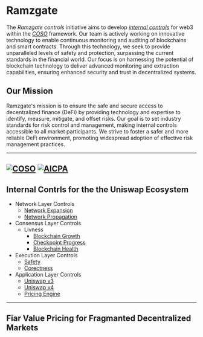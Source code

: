 # Ramzgate

The _Ramzgate controls_ initiative aims to develop [_internal controls_](https://github.com/Ramzgate/.github/blob/main/profile/Controls.md) for web3 within the [_COSO_](https://github.com/Ramzgate/.github/blob/main/profile/Controls.md) framework. Our team is actively working on innovative technology to enable continuous monitoring and auditing of blockchains and smart contracts. Through this technology, we seek to provide unparalleled levels of safety and protection, surpassing the current standards in the financial world. Our focus is on harnessing the potential of blockchain technology to deliver advanced monitoring and extraction capabilities, ensuring enhanced security and trust in decentralized systems.

## Our Mission
Ramzgate's mission is to ensure the safe and secure access to decentralized finance (DeFi) by providing technology and expertise to identify, measure, mitigate, and offset risks. Our goal is to set industry standards for risk control and management, making internal controls accessible to all market participants. We strive to foster a safer and more reliable DeFi environment, promoting widespread adoption of effective risk management practices.

--------
<!--
- [Internal Controls](https://github.com/Ramzgate/.github/blob/main/profile/Controls.md)
- [COSO Framework](https://github.com/Ramzgate/.github/blob/main/profile/COSO.md)
- [SOC Framework](https://github.com/Ramzgate/.github/blob/main/profile/SOC.md)
-->

[![COSO](https://img.shields.io/badge/Organization-COSO-green.svg)](https://en.wikipedia.org/wiki/Committee_of_Sponsoring_Organizations_of_the_Treadway_Commission)
[![AICPA](https://img.shields.io/badge/Organization-AICPA-green.svg)](https://en.wikipedia.org/wiki/American_Institute_of_Certified_Public_Accountants)
--------

## Internal Contrls for the the Uniswap Ecosystem 
 
- Network Layer Controls
    - [Network Expansion](https://github.com/Ramzgate/Expansion)
    - [Network Propagation]()
- Consensus Layer Controls
    - Livness
        - [Blockchain Growth]()
        - [Checkpoint Progress]()
        - [Blockchain Health]()
- Execution Layer Controls
    - [Safety]()
    - [Corectness]()
- Application Layer Controls
    - [Uniswap v3]()
    - [Uniswap v4]()
    - [Pricing Engine]()

--------

## Fiar Value Pricing for Fragmanted Decentralized Markets


<!--
git remote add publish https://github.com/Ramzgate/.github.git
git add .
git commit -m "fiar value"
git push -u publish main
-->

<!--
The power of [markdown](https://docs.github.com/github/writing-on-github/getting-started-with-writing-and-formatting-on-github/basic-writing-and-formatting-syntax)
-->
